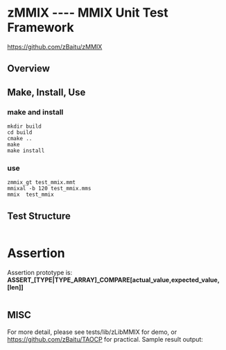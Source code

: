 zMMIX ---- MMIX Unit Test Framework
===============================

https://github.com/zBaitu/zMMIX

Overview
--------


Make, Install, Use
------------------

### make and install
```
mkdir build
cd build
cmake ..
make
make install
```

### use
```
zmmix_gt test_mmix.mmt
mmixal -b 120 test_mmix.mms
mmix  test_mmix
```


## Test Structure

```

```


# Assertion
Assertion prototype is:  
**ASSERT\_[TYPE|TYPE_ARRAY]\_COMPARE[actual_value,expected_value,[len]]**
```

```


## MISC
For more detail, please see tests/lib/zLibMMIX for demo, or https://github.com/zBaitu/TAOCP for practical.
Sample result output:  
